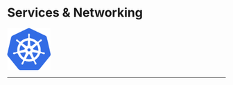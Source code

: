 # Services & Networking

<img src="https://github.com/kubernetes/kubernetes/raw/master/logo/logo.png" width="100">

----

